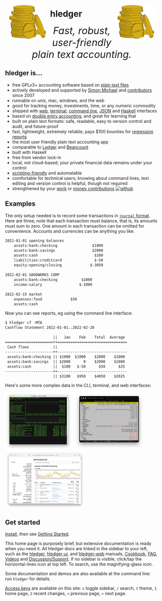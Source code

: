 <img id="coins" src="images/coins2-248.png" style="width:120px; margin:2em 1em; float:left;" />
<img id="coins" src="images/coins2-248.png" style="width:120px; margin:2em 1em; float:right;" />


# hledger
<div id="tagline">
Fast, robust, user-friendly<br>plain text accounting.
</div>

## hledger is...
- free GPLv3+ accounting software based on [plain text files](https://plaintextaccounting.org)
- actively developed and supported by [Simon Michael](http://joyful.com) and [contributors](CREDITS.html) since 2007
- runnable on unix, mac, windows, and the web
- good for tracking money, investments, time, or any numeric commodity
- shipped with [web](web.md), [terminal](ui.md), [command line](add.md), [JSON](https://hledger.org/dev/hledger-web.html#json-api) and [Haskell](https://hackage.haskell.org/package/hledger-lib) interfaces
- based on [double entry accounting](accounting.md), and great for learning that
- built on plain text formats: safe, readable, easy to version control and audit, and future-proof
- fast, lightweight, extremely reliable, pays $100 bounties for [regression reports](http://hledger.org/regressionbounty)
- the most user friendly plain text accounting app
- comparable to [Ledger](ledger.md) and [Beancount](beancount.md)
- built with Haskell
- free from vendor lock-in
- local, not cloud-based; your private financial data remains under your control
- [scripting-friendly](scripting.md) and automatable
- comfortable for technical users; knowing about command lines, text editing and version control is helpful, though not required
- strengthened by your [work](CONTRIBUTING.md) or [money contributions](sponsor.html)
  [![github](https://img.shields.io/github/stars/simonmichael/hledger.svg?logo=GitHub&label=Github&color=brightgreen)](https://github.com/simonmichael/hledger)

## Examples
The only setup needed is to record some transactions in [`journal` format](hledger.md#journal-format). Here are three; note that each transaction must balance, that is, its amounts must sum to zero. One amount in each transaction can be omitted for convenience. Accounts and currencies can be anything you like.

```journal
2022-01-01 opening balances
    assets:bank:checking                $1000
    assets:bank:savings                 $2000
    assets:cash                          $100
    liabilities:creditcard               $-50
    equity:opening/closing             $-3050

2022-02-01 GOODWORKS CORP
    assets:bank:checking           $1000
    income:salary                 $-1000

2022-02-15 market
    expenses:food             $50
    assets:cash
```

Now you can see reports, eg using the command line interface:
```shell
$ hledger cf -MTA
Cashflow Statement 2022-01-01..2022-02-28

                      ||   Jan    Feb    Total  Average 
======================++================================
 Cash flows           ||                                
----------------------++--------------------------------
 assets:bank:checking || $1000  $1000    $2000    $1000 
 assets:bank:savings  || $2000      0    $2000    $1000 
 assets:cash          ||  $100   $-50      $50      $25 
----------------------++--------------------------------
                      || $3100   $950    $4050    $2025 
```

Here's some more complex data in the CLI, terminal, and web interfaces:

<a href="/images/cli-green-bs-reg.png" class="highslide" onclick="return hs.expand(this, { captionText:'The hledger command line interface.' })"><img src="images/cli-green-bs-reg.png" height="190"></a>
<a href="/images/home-ui-3.png"        class="highslide" onclick="return hs.expand(this, { captionText:'The hledger-ui text user interface.' })"><img src="images/home-ui-3.png"        height="190"></a>
<a href="/images/web-bcexample.png"    class="highslide" onclick="return hs.expand(this, { captionText:'The hledger-web web user interface.' })"><img src="images/web-bcexample.png"    height="190"></a>

## Get started

[Install](install.html), then see [Getting Started](start.html).

This home page is purposely brief, but extensive documentation is  ready when you need it. All hledger docs are linked in the sidebar to your left, such as
the [hledger](hledger.md), [hledger-ui](hledger-ui.md), and [hledger-web](hledger-web.md) manuals, [Cookbook](cookbook.md), [FAQ](faq.md), [Videos](videos.md) and [Discussion/Support](support.md).
If no sidebar is visible, click/tap the horizontal-lines icon at top left. To search, use the magnifying-glass icon.

Some documentation and demos are also available at the command line: run `hledger` for details.

[Access keys](https://en.wikipedia.org/wiki/Access_key#Access_in_different_browsers) are available on this site: `s` toggle sidebar, `/` search, `t` theme, `1` home page, `2` recent changes, `<` previous page, `>` next page. 
<style>

#grabber {
  text-align:center;
  padding:1em 1em 0 1em;
/*  border:2px solid limegreen; */
  border-radius:8px; 
  margin:1em;
}
#grabber .heading {
  /*font-style: italic; */
  font-size:x-large;
  font-weight:bold;
}

.content h1 { 
  font-size: 5em;
  font-style: italic;
  text-align:center;
  margin: 0.5em 0 0;
  display:block;
}
/* 
.content h2 { 
  text-align:center;
  font-size: 2em;
  margin-top:2em; 
}
*/
#tagline {
  font-size:xx-large;
  font-style:italic; 
  text-align:center;
  margin:0 0 0.5em;
}

#leadingword {
  font-weight:bold;
  font-style:italic;
  font-size:x-large;
}

#screenshots td {
  border: 0 !important;
  padding: 0 2em 0 0;
}

code::first-line {
  font-weight:bold;
}
</style>
